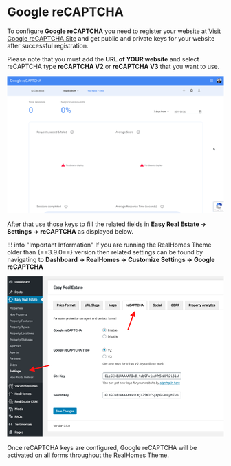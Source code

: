 # Google reCAPTCHA

To configure **Google reCAPTCHA** you need to register your website at [Visit Google reCAPTCHA Site](https://www.google.com/recaptcha/intro/index.html) and get public and private keys for your website after successful registration.

Please note that you must add the **URL of YOUR website** and select reCAPTCHA type **reCAPTCHA V2** or **reCAPTCHA V3** that you want to use.

![Register a New Site - Google reCAPTCHA](images/google-recaptcha/register-new-site-google-recaptcha.gif) 

After that use those keys to fill the related fields in **Easy Real Estate → Settings → reCAPTCHA** as displayed below.

!!! info "Important Information"
    If you are running the RealHomes Theme older than {==3.9.0==} version then related settings can be found by navigating to **Dashboard → RealHomes → Customize Settings → Google reCAPTCHA**

![Register a New Site - Google reCAPTCHA](images/ere-tabs/recaptcha.png)

Once reCAPTCHA keys are configured, Google reCAPTCHA will be activated on all forms throughout the RealHomes Theme.